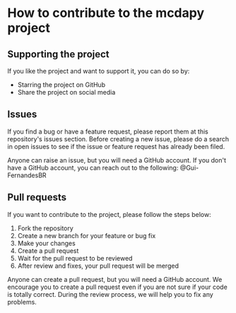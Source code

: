 # How to contribute to the mcdapy project

## Supporting the project

If you like the project and want to support it, you can do so by:

- Starring the project on GitHub
- Share the project on social media

## Issues

If you find a bug or have a feature request, please report them at this repository's issues section. Before creating a new issue, please do a search in open issues to see if the issue or feature request has already been filed.

Anyone can raise an issue, but you will need a GitHub account.
If you don't have a GitHub account, you can reach out to the following: @Gui-FernandesBR

## Pull requests

If you want to contribute to the project, please follow the steps below:

1. Fork the repository
2. Create a new branch for your feature or bug fix
3. Make your changes
4. Create a pull request
5. Wait for the pull request to be reviewed
6. After review and fixes, your pull request will be merged

Anyone can create a pull request, but you will need a GitHub account.
We encourage you to create a pull request even if you are not sure if your code is  totally correct. 
During the review process, we will help you to fix any problems.